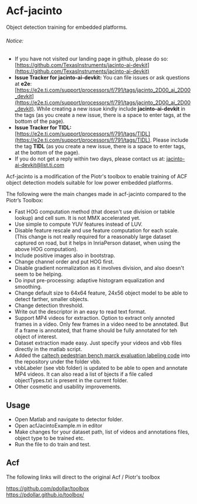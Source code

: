 # Acf-jacinto

Object detection training for embedded platforms.

###### Notice: 
- If you have not visited our landing page in github, please do so: [https://github.com/TexasInstruments/jacinto-ai-devkit](https://github.com/TexasInstruments/jacinto-ai-devkit)
- **Issue Tracker for jacinto-ai-devkit:** You can file issues or ask questions at **e2e**: [https://e2e.ti.com/support/processors/f/791/tags/jacinto_2D00_ai_2D00_devkit](https://e2e.ti.com/support/processors/f/791/tags/jacinto_2D00_ai_2D00_devkit). While creating a new issue kindly include **jacinto-ai-devkit** in the tags (as you create a new issue, there is a space to enter tags, at the bottom of the page). 
- **Issue Tracker for TIDL:** [https://e2e.ti.com/support/processors/f/791/tags/TIDL](https://e2e.ti.com/support/processors/f/791/tags/TIDL). Please include the tag **TIDL** (as you create a new issue, there is a space to enter tags, at the bottom of the page). 
- If you do not get a reply within two days, please contact us at: jacinto-ai-devkit@list.ti.com

Acf-jacinto is a modification of the Piotr's toolbox to enable training of ACF object detection models suitable for low power embedded platforms.

The following were the main changes made in acf-jacinto compared to the Piotr’s Toolbox:

* Fast HOG computation method (that doesn't use division or tabkle lookup) and cell sum. It is not MMX accelerated yet.
* Use simple to compute YUV features instead of LUV.
* Disable feature rescale and use feature computation for each scale. (This change is not really required for a reasonably large dataset captured on road, but it helps in InriaPerson dataset, when using the above HOG computation).
* Include positive images also in bootstrap.
* Change channel order and put HOG first.
* Disable gradient normalization as it involves division, and also doesn't seem to be helping.
* Do input pre-processing: adaptive histogram equalization and smoothing.
* Change default size to 64x64 feature, 24x56 object model to be able to detect farther, smaller objects.
* Change detection threshold.
* Write out the descriptor in an easy to read text format.
* Support MP4 videos for extraction. Option to extract only annoted frames in a video. Only few frames in a video need to be annotated. But if a frame is annotated, that frame should be fully annotated for teh object of interest.
* Dataset extraction made easy. Just specify your videos and vbb files directly in the matlab script.
* Added the [caltech pedestrian bench marck evaluation labeling code](http://www.vision.caltech.edu/Image_Datasets/CaltechPedestrians/code/code3.2.1.zip) into the repository under the folder vbb.
* vbbLabeler (see vbb folder) is updated to be able to open and annotate MP4 videos. It can also read a list of bjects if a file called objectTypes.txt is present in the current folder.
* Other cosmetic and usability improvements.

## Usage

* Open Matlab and navigate to detector folder.
* Open acfJacintoExample.m in editor
* Make changes for your dataset path, list of videos and annotations files, object type to be trained etc.
* Run the file to do train and test.




## Acf

The following links will direct to the original Acf / Piotr's toolbox

https://github.com/pdollar/toolbox <br>
https://pdollar.github.io/toolbox/ <br>
